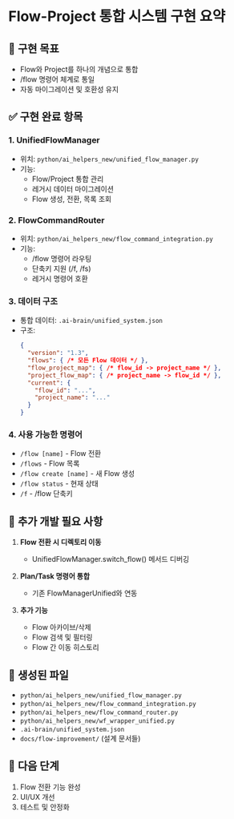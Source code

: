 # Flow-Project 통합 시스템 구현 요약

## 🎯 구현 목표
- Flow와 Project를 하나의 개념으로 통합
- /flow 명령어 체계로 통일
- 자동 마이그레이션 및 호환성 유지

## ✅ 구현 완료 항목

### 1. UnifiedFlowManager
- 위치: `python/ai_helpers_new/unified_flow_manager.py`
- 기능:
  - Flow/Project 통합 관리
  - 레거시 데이터 마이그레이션
  - Flow 생성, 전환, 목록 조회

### 2. FlowCommandRouter
- 위치: `python/ai_helpers_new/flow_command_integration.py`
- 기능:
  - /flow 명령어 라우팅
  - 단축키 지원 (/f, /fs)
  - 레거시 명령어 호환

### 3. 데이터 구조
- 통합 데이터: `.ai-brain/unified_system.json`
- 구조:
  ```json
  {
    "version": "1.3",
    "flows": { /* 모든 Flow 데이터 */ },
    "flow_project_map": { /* flow_id -> project_name */ },
    "project_flow_map": { /* project_name -> flow_id */ },
    "current": {
      "flow_id": "...",
      "project_name": "..."
    }
  }
  ```

### 4. 사용 가능한 명령어
- `/flow [name]` - Flow 전환
- `/flows` - Flow 목록
- `/flow create [name]` - 새 Flow 생성
- `/flow status` - 현재 상태
- `/f` - /flow 단축키

## 🔧 추가 개발 필요 사항

1. **Flow 전환 시 디렉토리 이동**
   - UnifiedFlowManager.switch_flow() 메서드 디버깅

2. **Plan/Task 명령어 통합**
   - 기존 FlowManagerUnified와 연동

3. **추가 기능**
   - Flow 아카이브/삭제
   - Flow 검색 및 필터링
   - Flow 간 이동 히스토리

## 📁 생성된 파일
- `python/ai_helpers_new/unified_flow_manager.py`
- `python/ai_helpers_new/flow_command_integration.py`
- `python/ai_helpers_new/flow_command_router.py`
- `python/ai_helpers_new/wf_wrapper_unified.py`
- `.ai-brain/unified_system.json`
- `docs/flow-improvement/` (설계 문서들)

## 🚀 다음 단계
1. Flow 전환 기능 완성
2. UI/UX 개선
3. 테스트 및 안정화
